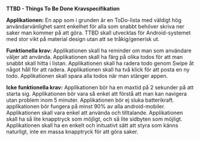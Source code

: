 <b>TTBD - Things To Be Done Kravspecifikation</b>

<b>Applikationen:</b>
En app som i grunden är en ToDo-lista med väldigt hög användarvänlighet samt enkelhet för alla som snabbt behöver skriva ner
saker man kommer på att göra. TTBD skall utvecklas för Android-systemet med stor vikt på material design utan att se tråkig/generisk ut.

<b>Funktionella krav:</b>
Applikationen skall ha reminder om man som användare väljer att använda. 
Applikationen skall ha färg på olika todos för att man snabbt skall hitta i listan. 
Applikationen skall ha radera todo genom Swipe åt något håll för att radera. 
Applikationen skall ha två klick för att posta en ny todo. 
Applikationen skall spara alla todos när man stänger appen.



<b>Icke funktionella krav:</b>
Applikationen bör ha en maxtid på 2 sekunder på att starta sig. 
Applikationen bör vara så enkel att förstå att man kan navigera utan problem inom 5 minuter. 
Applikationen bör ej sluka batterikraft. 
applikationen bör fungera på minst 90% av alla android-mobiler. 
Applikationen skall vara enkel att använda och tilltalande. 
Applikationen skall ha så lite knapptryck som möjligt, och så lite sidbyten som möjligt. 
Applikationen skall ha en enkelt och inituativt sätt att styra som känns naturligt, inte en massa knapptryck för att göra saker. 
